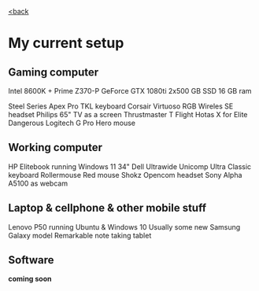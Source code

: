 <!--
layout: page
title: "My current setup"
permalink: /setup/
-->

[<back](https://varisparvi.net)

# My current setup

## Gaming computer

Intel 8600K + Prime Z370-P
GeForce GTX 1080ti
2x500 GB SSD
16 GB ram 

Steel Series Apex Pro TKL keyboard
Corsair Virtuoso RGB Wireles SE headset
Philips 65" TV as a screen
Thrustmaster T Flight Hotas X for Elite Dangerous
Logitech G Pro Hero mouse

## Working computer

HP Elitebook running Windows 11
34" Dell Ultrawide
Unicomp Ultra Classic keyboard
Rollermouse Red mouse
Shokz Opencom headset
Sony Alpha A5100 as webcam

## Laptop & cellphone & other mobile stuff

Lenovo P50 running Ubuntu & Windows 10
Usually some new Samsung Galaxy model
Remarkable note taking tablet

## Software

**coming soon**